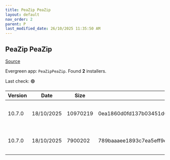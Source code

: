 ```yaml
---
title: PeaZip PeaZip
layout: default
nav_order: 2
parent: P
last_modified_date: 26/10/2025 11:35:50 AM
---
```


## PeaZip PeaZip

[Source](https://peazip.github.io/)

Evergreen app: `PeaZipPeaZip`. Found **2** installers.

Last check: 🟢

| Version | Date       | Size     | Sha256                                                           | Architecture | InstallerType | Type | URI                                                                                                                                                                        |
| ------- | ---------- | -------- | ---------------------------------------------------------------- | ------------ | ------------- | ---- | -------------------------------------------------------------------------------------------------------------------------------------------------------------------------- |
| 10.7.0  | 18/10/2025 | 10970219 | 0ea1860d0fd137b03451d60e2dbd588963173532980043dc70bda429a13c6aaa | x64          | Default       | exe  | [https://github.com/peazip/PeaZip/releases/download/10.7.0/peazip-10.7.0.WIN64.exe](https://github.com/peazip/PeaZip/releases/download/10.7.0/peazip-10.7.0.WIN64.exe)     |
| 10.7.0  | 18/10/2025 | 7900202  | 789baaaee1893c7ea5eff9eac2c50415b90a5b3b219416ecb779bf9533fca301 | x86          | Default       | exe  | [https://github.com/peazip/PeaZip/releases/download/10.7.0/peazip-10.7.0.WINDOWS.exe](https://github.com/peazip/PeaZip/releases/download/10.7.0/peazip-10.7.0.WINDOWS.exe) |
